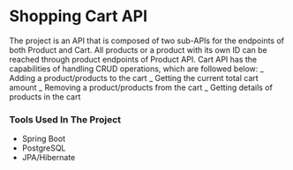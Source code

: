 # Shopping Cart API
The project is an API that is composed of two sub-APIs for the endpoints of both Product and Cart.
All products or a product with its own ID can be reached through product endpoints of Product API.
Cart API has the capabilities of handling CRUD operations, which are followed below:
_ Adding a product/products to the cart
_ Getting the current total cart amount
_ Removing a product/products from the cart
_ Getting details of products in the cart

### Tools Used In The Project
- Spring Boot
- PostgreSQL
- JPA/Hibernate
